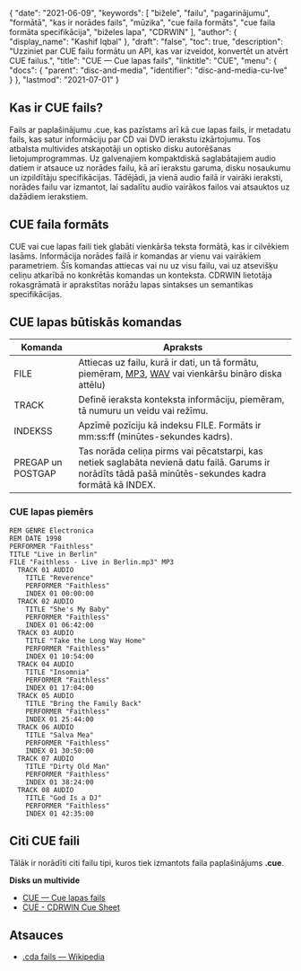 {
  "date": "2021-06-09",
  "keywords": [
"bižele",
"failu",
"pagarinājumu",
"formātā",
"kas ir norādes fails",
"mūzika",
"cue faila formāts",
"cue faila formāta specifikācija",
"biželes lapa",
"CDRWIN"
],
  "author": {
    "display_name": "Kashif Iqbal"
},
  "draft": "false",
  "toc": true,
  "description": "Uzziniet par CUE failu formātu un API, kas var izveidot, konvertēt un atvērt CUE failus.",
  "title": "CUE — Cue lapas fails",
  "linktitle": "CUE",
  "menu": {
    "docs": {
      "parent": "disc-and-media",
      "identifier": "disc-and-media-cu-lve"
}
},
  "lastmod": "2021-07-01"
}

## Kas ir CUE fails?

Fails ar paplašinājumu .cue, kas pazīstams arī kā cue lapas fails, ir metadatu fails, kas satur informāciju par CD vai DVD ierakstu izkārtojumu. Tos atbalsta multivides atskaņotāji un optisko disku autorēšanas lietojumprogrammas. Uz galvenajiem kompaktdiskā saglabātajiem audio datiem ir atsauce uz norādes failu, kā arī ierakstu garuma, disku nosaukumu un izpildītāju specifikācijas. Tādējādi, ja vienā audio failā ir vairāki ieraksti, norādes failu var izmantot, lai sadalītu audio vairākos failos vai atsauktos uz dažādiem ierakstiem.

## CUE faila formāts

CUE vai cue lapas faili tiek glabāti vienkārša teksta formātā, kas ir cilvēkiem lasāms. Informācija norādes failā ir komandas ar vienu vai vairākiem parametriem. Šīs komandas attiecas vai nu uz visu failu, vai uz atsevišķu celiņu atkarībā no konkrētās komandas un konteksta. CDRWIN lietotāja rokasgrāmatā ir aprakstītas norāžu lapas sintakses un semantikas specifikācijas.

## CUE lapas būtiskās komandas

|Komanda|Apraksts|
---|---|
|FILE| Attiecas uz failu, kurā ir dati, un tā formātu, piemēram, [MP3](/audio/mp3/), [WAV](/audio/wav/) vai vienkāršu bināro diska attēlu)|
|TRACK| Definē ieraksta konteksta informāciju, piemēram, tā numuru un veidu vai režīmu.|
|INDEKSS| Apzīmē pozīciju kā indeksu FILE. Formāts ir mm:ss:ff (minūtes-sekundes kadrs).|
|PREGAP un POSTGAP|Tas norāda celiņa pirms vai pēcatstarpi, kas netiek saglabāta nevienā datu failā. Garums ir norādīts tādā pašā minūtēs-sekundes kadra formātā kā INDEX.|

### CUE lapas piemērs

```
REM GENRE Electronica
REM DATE 1998
PERFORMER "Faithless"
TITLE "Live in Berlin"
FILE "Faithless - Live in Berlin.mp3" MP3
  TRACK 01 AUDIO
    TITLE "Reverence"
    PERFORMER "Faithless"
    INDEX 01 00:00:00
  TRACK 02 AUDIO
    TITLE "She's My Baby"
    PERFORMER "Faithless"
    INDEX 01 06:42:00
  TRACK 03 AUDIO
    TITLE "Take the Long Way Home"
    PERFORMER "Faithless"
    INDEX 01 10:54:00
  TRACK 04 AUDIO
    TITLE "Insomnia"
    PERFORMER "Faithless"
    INDEX 01 17:04:00
  TRACK 05 AUDIO
    TITLE "Bring the Family Back"
    PERFORMER "Faithless"
    INDEX 01 25:44:00
  TRACK 06 AUDIO
    TITLE "Salva Mea"
    PERFORMER "Faithless"
    INDEX 01 30:50:00
  TRACK 07 AUDIO
    TITLE "Dirty Old Man"
    PERFORMER "Faithless"
    INDEX 01 38:24:00
  TRACK 08 AUDIO
    TITLE "God Is a DJ"
    PERFORMER "Faithless"
    INDEX 01 42:35:00
```

## Citi CUE faili

Tālāk ir norādīti citi failu tipi, kuros tiek izmantots faila paplašinājums **.cue**.

**Disks un multivide**
- [CUE — Cue lapas fails](/disc-and-media/cue/)
- [CUE - CDRWIN Cue Sheet](/disc-and-media/cue-cdrwin/)

## Atsauces

* [.cda fails — Wikipedia](https://en.wikipedia.org/wiki/.cda_file)


